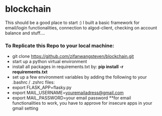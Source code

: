 # blockchain
This should be a good place to start :)
I built a basic framework for email/login functionalities, connection to algod-client, checking on account balance and stuff....

### To Replicate this Repo to your local machine:
* git clone https://github.com/zifanwangsteven/blockchain.git
* start up a python virtual environment
* install all packages in requirements.txt by: __pip install -r requirements.txt__
* set up a few environment variables by adding the following to your .bashrc / .zshrc files:
* export FLASK_APP=flasky.py
* export MAIL_USERNAME=youremailadress@gmail.com
* export MAIL_PASSWORD=your email password
**for email functionalities to work, you have to approve for insecure apps in your gmail setting
